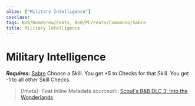 ```yaml
---
alias: ["Military Intelligence"]
cssclass: 
tags: BnB/Homebrew/Feats, BnB/PC/Feats/Commando/Sabre
title: Military Intelligence
---
```


# Military Intelligence
***Requires:*** [Sabre](../../../../60-Wyrmscriber/Gamemaster/Mechanics/Classes/Commando/Sabre.md)
Choose a Skill.
You get +5 to Checks for that Skill. You get -1 to all other Skill Checks.

> [!meta]- Feat Inline Metadata
> sourceurl:: [Scout's B&B DLC 3: Into the Wonderlands](https://docs.google.com/document/d/1MLOgrWwcLNTnP9PuXrKiLImy7SUh4hXO8arVUAlmdp0/edit)

